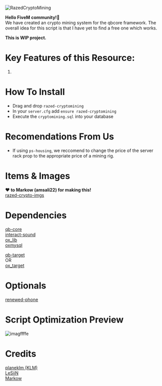 ![RazedCryptoMining](https://github.com/planeklm/razed-cryptomining/assets/91488137/769d9cf1-8883-4156-94a1-a879e39c7974)

**Hello FiveM community!👋**\
We have created an crypto mining system for the qbcore framework. The overall idea for this script is that I have yet to find a free one which works.

**This is WIP project.**

# Key Features of this Resource:
 1. 

# How To Install
* Drag and drop `razed-cryptomining`
* In your `server.cfg` add `ensure razed-cryptomining`
* Execute the `cryptomining.sql` into your database

# Recomendations From Us
* If using `ps-housing`, we reccomend to change the price of the server rack prop to the appropriate price of a mining rig.

# Items & Images
**❤️ to Markow (amsali22) for making this!**\
[razed-crypto-imgs](https://github.com/amsali22/razed-crypto-imgs)


# Dependencies
[qb-core](https://github.com/qbcore-framework/qb-core)\
[interact-sound](https://github.com/qbcore-framework/interact-sound)\
[ox_lib](https://github.com/overextended/ox_lib)\
[oxmysql](https://github.com/overextended/oxmysql)

[qb-target](https://github.com/qbcore-framework/qb-target)\
OR\
[ox_target](https://github.com/overextended/ox_target)

# Optionals
[renewed-phone](https://github.com/Renewed-Scripts/qb-phone)

# Script Optimization Preview
![imagffffe](https://github.com/planeklm/razed-cryptomining/assets/91488137/ae69a460-e370-47e1-88ab-eef19a4e1e61)


# Credits
[planeklm (KLM)](https://github.com/planeklm)\
[LeSiiN](https://github.com/LeSiiN)\
[Markow](https://github.com/amsali22)
